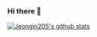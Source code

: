 ### Hi there 👋
[![Jeongin205's github stats](https://github-readme-stats.vercel.app/api?username=Jeongin205&theme=react&show_icons=true)](https://github.com/anuraghazra/github-readme-stats)

<!--
**Jeongin205/Jeongin205** is a ✨ _special_ ✨ repository because its `README.md` (this file) appears on your GitHub profile.

Here are some ideas to get you started:

- 🔭 I’m currently working on ...
- 🌱 I’m currently learning ...
- 👯 I’m looking to collaborate on ...
- 🤔 I’m looking for help with ...
- 💬 Ask me about ...
- 📫 How to reach me: ...
- 😄 Pronouns: ...
- ⚡ Fun fact: ...
-->
